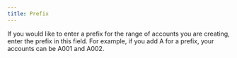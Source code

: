 ```yaml
---
title: Prefix
---
```



If you would like to enter a prefix for the range of accounts you are  creating, enter the prefix in this field. For example, if you add A for  a prefix, your accounts can be A001 and A002.
